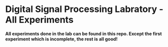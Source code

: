 # Digital Signal Processing Labratory - All Experiments
<p  align="left"> <b>All experiments done in the lab can be found in this repo. Except the first experiment which is incomplete, the rest is all good!</b> </p>

</br>

